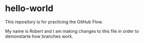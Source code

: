 # hello-world
This repository is for practicing the GitHub Flow.

My name is Robert and I am making changes to this file in order to demonstarte how branches work.
